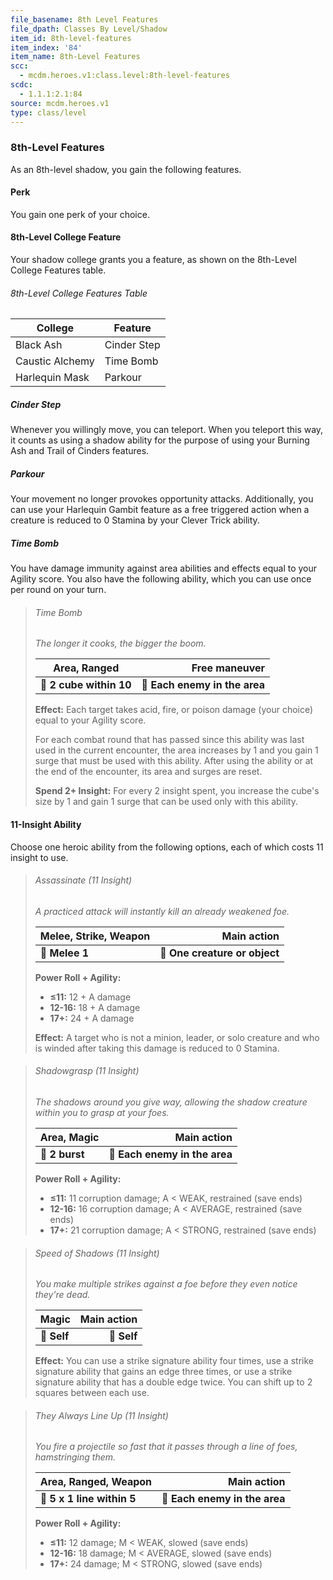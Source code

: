 ```yaml
---
file_basename: 8th Level Features
file_dpath: Classes By Level/Shadow
item_id: 8th-level-features
item_index: '84'
item_name: 8th-Level Features
scc:
  - mcdm.heroes.v1:class.level:8th-level-features
scdc:
  - 1.1.1:2.1:84
source: mcdm.heroes.v1
type: class/level
---
```


### 8th-Level Features

As an 8th-level shadow, you gain the following features.

#### Perk

You gain one perk of your choice.

#### 8th-Level College Feature

Your shadow college grants you a feature, as shown on the 8th-Level College Features table.

###### 8th-Level College Features Table

| College         | Feature     |
| --------------- | ----------- |
| Black Ash       | Cinder Step |
| Caustic Alchemy | Time Bomb   |
| Harlequin Mask  | Parkour     |

##### Cinder Step

Whenever you willingly move, you can teleport. When you teleport this way, it counts as using a shadow ability for the purpose of using your Burning Ash and Trail of Cinders features.

##### Parkour

Your movement no longer provokes opportunity attacks. Additionally, you can use your Harlequin Gambit feature as a free triggered action when a creature is reduced to 0 Stamina by your Clever Trick ability.

##### Time Bomb

You have damage immunity against area abilities and effects equal to your Agility score. You also have the following ability, which you can use once per round on your turn.

<!-- -->
> ###### Time Bomb
>
> *The longer it cooks, the bigger the boom.*
>
> | **Area, Ranged**        |             **Free maneuver** |
> | ----------------------- | ----------------------------: |
> | **📏 2 cube within 10** | **🎯 Each enemy in the area** |
>
> **Effect:** Each target takes acid, fire, or poison damage (your choice) equal to your Agility score.
>
> For each combat round that has passed since this ability was last used in the current encounter, the area increases by 1 and you gain 1 surge that must be used with this ability. After using the ability or at the end of the encounter, its area and surges are reset.
>
> **Spend 2+ Insight:** For every 2 insight spent, you increase the cube's size by 1 and gain 1 surge that can be used only with this ability.

#### 11-Insight Ability

Choose one heroic ability from the following options, each of which costs 11 insight to use.

<!-- -->
> ###### Assassinate (11 Insight)
>
> *A practiced attack will instantly kill an already weakened foe.*
>
> | **Melee, Strike, Weapon** |               **Main action** |
> | ------------------------- | ----------------------------: |
> | **📏 Melee 1**            | **🎯 One creature or object** |
>
> **Power Roll + Agility:**
>
> - **≤11:** 12 + A damage
> - **12-16:** 18 + A damage
> - **17+:** 24 + A damage
>
> **Effect:** A target who is not a minion, leader, or solo creature and who is winded after taking this damage is reduced to 0 Stamina.

<!-- -->
> ###### Shadowgrasp (11 Insight)
>
> *The shadows around you give way, allowing the shadow creature within you to grasp at your foes.*
>
> | **Area, Magic** |               **Main action** |
> | --------------- | ----------------------------: |
> | **📏 2 burst**  | **🎯 Each enemy in the area** |
>
> **Power Roll + Agility:**
>
> - **≤11:** 11 corruption damage; A < WEAK, restrained (save ends)
> - **12-16:** 16 corruption damage; A < AVERAGE, restrained (save ends)
> - **17+:** 21 corruption damage; A < STRONG, restrained (save ends)

<!-- -->
> ###### Speed of Shadows (11 Insight)
>
> *You make multiple strikes against a foe before they even notice they're dead.*
>
> | **Magic**   | **Main action** |
> | ----------- | --------------: |
> | **📏 Self** |     **🎯 Self** |
>
> **Effect:** You can use a strike signature ability four times, use a strike signature ability that gains an edge three times, or use a strike signature ability that has a double edge twice. You can shift up to 2 squares between each use.

<!-- -->
> ###### They Always Line Up (11 Insight)
>
> *You fire a projectile so fast that it passes through a line of foes, hamstringing them.*
>
> | **Area, Ranged, Weapon**   |               **Main action** |
> | -------------------------- | ----------------------------: |
> | **📏 5 x 1 line within 5** | **🎯 Each enemy in the area** |
>
> **Power Roll + Agility:**
>
> - **≤11:** 12 damage; M < WEAK, slowed (save ends)
> - **12-16:** 18 damage; M < AVERAGE, slowed (save ends)
> - **17+:** 24 damage; M < STRONG, slowed (save ends)
